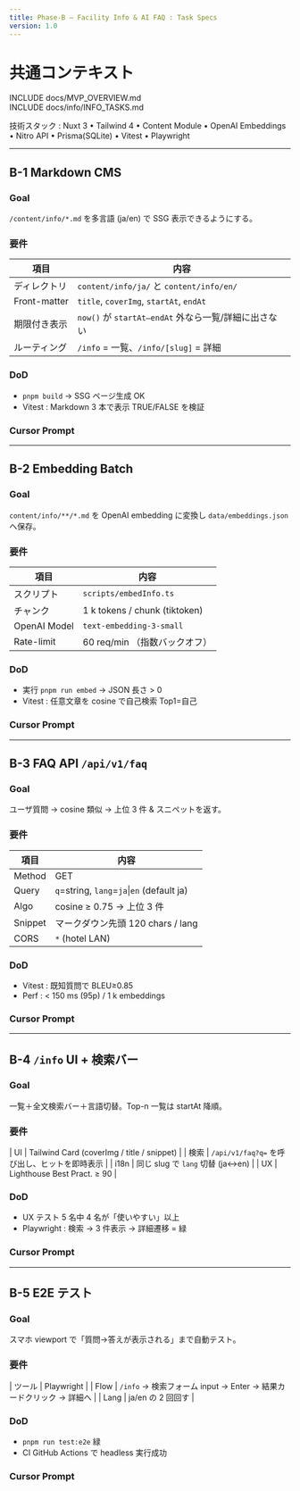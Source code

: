 ```yaml
---
title: Phase-B – Facility Info & AI FAQ : Task Specs
version: 1.0
---
```


# 共通コンテキスト
INCLUDE docs/MVP_OVERVIEW.md  
INCLUDE docs/info/INFO_TASKS.md  

技術スタック : Nuxt 3 • Tailwind 4 • Content Module • OpenAI Embeddings • Nitro API • Prisma(SQLite) • Vitest • Playwright

---

## B-1 Markdown CMS  
### Goal  
`/content/info/*.md` を多言語 (ja/en) で SSG 表示できるようにする。  
### 要件
| 項目 | 内容 |
|------|------|
| ディレクトリ | `content/info/ja/` と `content/info/en/` |
| Front-matter | `title`, `coverImg`, `startAt`, `endAt` |
| 期限付き表示 | `now()` が `startAt–endAt` 外なら一覧/詳細に出さない |
| ルーティング | `/info` = 一覧、`/info/[slug]` = 詳細 |
### DoD
- `pnpm build` → SSG ページ生成 OK  
- Vitest : Markdown 3 本で表示 TRUE/FALSE を検証  
### Cursor Prompt

---

## B-2 Embedding Batch  
### Goal  
`content/info/**/*.md` を OpenAI embedding に変換し `data/embeddings.json` へ保存。  
### 要件
| 項目 | 内容 |
|------|------|
| スクリプト | `scripts/embedInfo.ts` |
| チャンク | 1 k tokens / chunk (tiktoken) |
| OpenAI Model | `text-embedding-3-small` |
| Rate-limit | 60 req/min （指数バックオフ） |
### DoD
- 実行 `pnpm run embed` → JSON 長さ > 0  
- Vitest : 任意文章を cosine で自己検索 Top1=自己
### Cursor Prompt

---

## B-3 FAQ API `/api/v1/faq`  
### Goal  
ユーザ質問 → cosine 類似 → 上位 3 件 & スニペットを返す。  
### 要件
| 項目 | 内容 |
|------|------|
| Method | GET |
| Query  | `q`=string, `lang`=`ja`\|`en` (default ja) |
| Algo   | cosine ≥ 0.75 → 上位 3 件 |
| Snippet| マークダウン先頭 120 chars / lang |
| CORS   | `*` (hotel LAN) |
### DoD
- Vitest : 既知質問で BLEU≥0.85  
- Perf : < 150 ms (95p) / 1 k embeddings
### Cursor Prompt


---

## B-4 `/info` UI + 検索バー  
### Goal  
一覧＋全文検索バー＋言語切替。Top-n 一覧は startAt 降順。  
### 要件
| UI | Tailwind Card (coverImg / title / snippet) |
| 検索 | `/api/v1/faq?q=` を呼び出し、ヒットを即時表示 |
| i18n | 同じ slug で `lang` 切替 (ja↔en) |
| UX  | Lighthouse Best Pract. ≥ 90 |
### DoD
- UX テスト 5 名中 4 名が「使いやすい」以上  
- Playwright : 検索 → 3 件表示 → 詳細遷移 = 緑
### Cursor Prompt


---

## B-5 E2E テスト  
### Goal  
スマホ viewport で「質問→答えが表示される」まで自動テスト。  
### 要件
| ツール | Playwright |
| Flow  | `/info` → 検索フォーム input → Enter → 結果カードクリック → 詳細へ |
| Lang  | ja/en の 2 回回す |
### DoD
- `pnpm run test:e2e` 緑  
- CI GitHub Actions で headless 実行成功
### Cursor Prompt